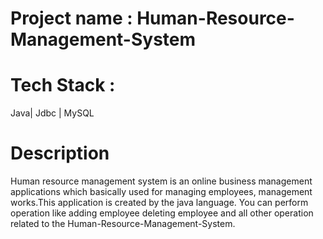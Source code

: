
# Project name : Human-Resource-Management-System

# Tech Stack :
Java| Jdbc
| MySQL

# Description 
Human resource management system is an online business management applications which basically used for managing employees, management works.This application is created by the java language. You can perform operation like adding employee deleting employee and all other operation related to the Human-Resource-Management-System.






